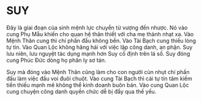 # SUY

Đây là giai đoạn của sinh mệnh lực chuyển từ vượng đến nhược. Nó vào cung Phụ Mẫu khiến cho quan hệ thân thiết với cha mẹ thành nhạt xa. Vào Mệnh Thân cung thì chí phấn đấu không bền. Vào Tài Bạch cung thiếu lòng tự tin. Vào Quan Lộc không hăng hái với việc lập công danh, an phận. Suy lưu niên, lưu nguyệt tác dụng mạnh hơn Suy cố định trên lá số. Suy đóng cung Phúc Đức dòng họ phân ly sơ tán.

Suy mà đóng vào Mệnh Thân cũng làm cho con người cùn nhụt chí phấn đấu làm việc đầu voi đuôi chuột. Vào cung Tài Bạch thì cái tự tín tâm kiếm tiền thiếu mạnh mẽ không thể kinh doanh buôn bán. Vào cung Quan Lộc cung chuyện công danh quyền chức dễ bị đẩy qua thế yếu.